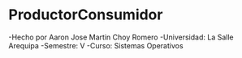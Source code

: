 # ProductorConsumidor

-Hecho por Aaron Jose Martin Choy Romero
-Universidad: La Salle Arequipa
-Semestre: V
-Curso: Sistemas Operativos
